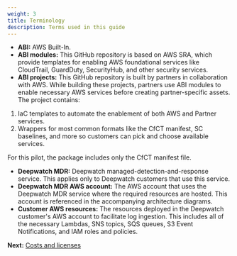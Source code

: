 ```yaml
---
weight: 3
title: Terminology
description: Terms used in this guide
---
```


* **ABI:** AWS Built-In.
* **ABI modules:** This GitHub repository is based on AWS SRA, which provide templates for enabling AWS foundational services like CloudTrail, GuardDuty, SecurityHub, and other security services.
* **ABI projects:** This GitHub repository is built by partners in collaboration with AWS. While building these projects, partners use ABI modules to enable necessary AWS services before creating partner-specific assets. The project contains:

1. IaC templates to automate the enablement of both AWS and Partner services.
2. Wrappers for most common formats like the CfCT manifest, SC baselines, and more so customers can pick and choose available services.

For this pilot, the package includes only the CfCT manifest file.
* **Deepwatch MDR:** Deepwatch managed-detection-and-response service. This applies only to Deepwatch customers that use this service.
* **Deepwatch MDR AWS account:** The AWS account that uses the Deepwatch MDR service where the required resources are hosted. This account is referenced in the accompanying architecture diagrams.
* **Customer AWS resources:** The resources deployed in the Deepwatch customer's AWS account to facilitate log ingestion. This includes all of the necessary Lambdas, SNS topics, SQS queues, S3 Event Notifications, and IAM roles and policies.

**Next:** [Costs and licenses](/costandlicenses/index.html)
